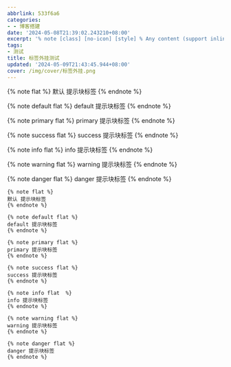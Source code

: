 ```yaml
---
abbrlink: 533f6a6
categories:
- - 博客搭建
date: '2024-05-08T21:39:02.243210+08:00'
excerpt: '% note [class] [no-icon] [style] % Any content (support inline tags too.io). % endnote % '
tags:
- 测试
title: 标签外挂测试
updated: '2024-05-09T21:43:45.944+08:00'
cover: /img/cover/标签外挂.png
---
```

{% note flat %}
默认 提示块标签
{% endnote %}

{% note default flat %}
default 提示块标签
{% endnote %}

{% note primary flat %}
primary 提示块标签
{% endnote %}

{% note success flat %}
success 提示块标签
{% endnote %}

{% note info flat  %}
info 提示块标签
{% endnote %}

{% note warning flat %}
warning 提示块标签
{% endnote %}

{% note danger flat %}
danger 提示块标签
{% endnote %}

```plaintext
{% note flat %}
默认 提示块标签
{% endnote %}

{% note default flat %}
default 提示块标签
{% endnote %}

{% note primary flat %}
primary 提示块标签
{% endnote %}

{% note success flat %}
success 提示块标签
{% endnote %}

{% note info flat  %}
info 提示块标签
{% endnote %}

{% note warning flat %}
warning 提示块标签
{% endnote %}

{% note danger flat %}
danger 提示块标签
{% endnote %}

```
